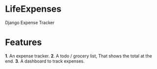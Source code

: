 # LifeExpenses
Django Expense Tracker 

# Features
**1**. An expense tracker.
**2**. A todo / grocery list, That shows the total at the end.
**3**. A dashboard to track expenses.